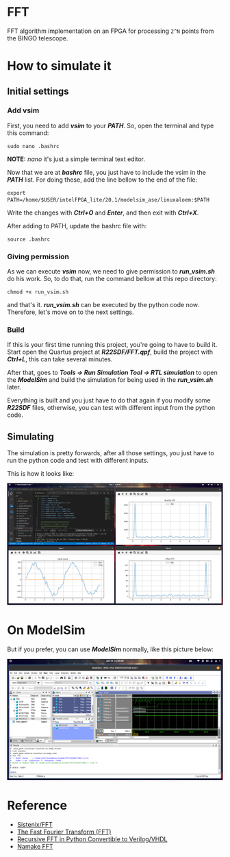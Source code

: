 # FFT

FFT algorithm implementation on an FPGA for processing  `2^N`  points from the BINGO telescope.

# How to simulate it

## Initial settings

### Add vsim

First, you need to add ***vsim*** to your ***PATH***. So, open the terminal and type this command:

    sudo nano .bashrc

**NOTE:** *nano* it's just a simple terminal text editor.

Now that we are at ***bashrc*** file, you just have to include the vsim in the ***PATH*** list. For doing these, add the line bellow to the end of the file:

    export PATH=/home/$USER/intelFPGA_lite/20.1/modelsim_ase/linuxaloem:$PATH

Write the changes with ***Ctrl+O*** and ***Enter***, and then exit with ***Ctrl+X***.

After adding to PATH, update the bashrc file with:

    source .bashrc

### Giving permission

As we can execute ***vsim*** now, we need to give permission to ***run_vsim.sh*** do his work. So, to do that, run the command bellow at this repo directory:

    chmod +x run_vsim.sh

and that's it. ***run_vsim.sh*** can be executed by the python code now. Therefore, let's move on to the next settings.

### Build

If this is your first time running this project, you're going to have to build it. Start open the Quartus project at ***R22SDF/FFT.qpf***, build the project with ***Ctrl+L***, this can take several minutes. 

After that, goes to ***Tools -> Run Simulation Tool -> RTL simulation*** to open the ***ModelSim*** and build the simulation for being used in the ***run_vsim.sh*** later.

Everything is built and you just have to do that again if you modify some ***R22SDF*** files, otherwise, you can test with different input from the python code.

## Simulating

The simulation is pretty forwards, after all those settings, you just have to run the python code and test with different inputs. 

This is how it looks like:

![FFT result](resources/FFT_result.png)

# On ModelSim

But if you prefer, you can use ***ModelSim*** normally, like this picture below:

![ModelSim](resources/ModelSim.png)

# Reference

* [Sistenix/FFT](https://sistenix.com/fft.html)
* [The Fast Fourier Transform (FFT)](https://www.youtube.com/watch?v=h7apO7q16V0)
* [Recursive FFT in Python Convertible to Verilog/VHDL](https://www.dsprelated.com/showcode/16.php)
* [Namake FFT](https://github.com/nanamake/r22sdf)
